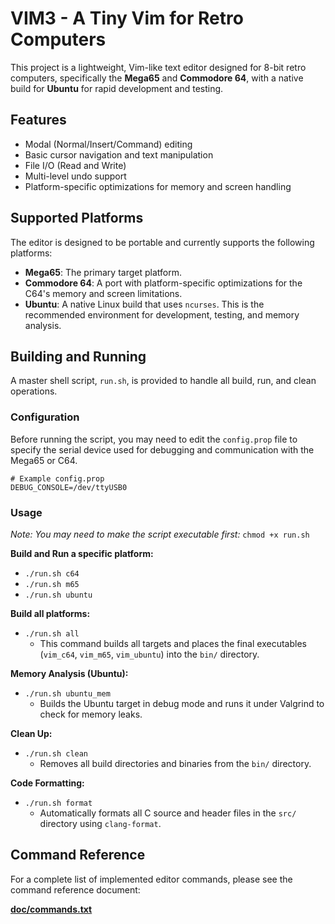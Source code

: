 # VIM3 - A Tiny Vim for Retro Computers

This project is a lightweight, Vim-like text editor designed for 8-bit retro computers, specifically the **Mega65** and **Commodore 64**, with a native build for **Ubuntu** for rapid development and testing.

## Features

*   Modal (Normal/Insert/Command) editing
*   Basic cursor navigation and text manipulation
*   File I/O (Read and Write)
*   Multi-level undo support
*   Platform-specific optimizations for memory and screen handling

## Supported Platforms

The editor is designed to be portable and currently supports the following platforms:

*   **Mega65**: The primary target platform.
*   **Commodore 64**: A port with platform-specific optimizations for the C64's memory and screen limitations.
*   **Ubuntu**: A native Linux build that uses `ncurses`. This is the recommended environment for development, testing, and memory analysis.

## Building and Running

A master shell script, `run.sh`, is provided to handle all build, run, and clean operations.

### Configuration

Before running the script, you may need to edit the `config.prop` file to specify the serial device used for debugging and communication with the Mega65 or C64.

```properties
# Example config.prop
DEBUG_CONSOLE=/dev/ttyUSB0
```

### Usage

*Note: You may need to make the script executable first:* `chmod +x run.sh`

**Build and Run a specific platform:**
*   `./run.sh c64`
*   `./run.sh m65`
*   `./run.sh ubuntu`

**Build all platforms:**
*   `./run.sh all`
    *   This command builds all targets and places the final executables (`vim_c64`, `vim_m65`, `vim_ubuntu`) into the `bin/` directory.

**Memory Analysis (Ubuntu):**
*   `./run.sh ubuntu_mem`
    *   Builds the Ubuntu target in debug mode and runs it under Valgrind to check for memory leaks.

**Clean Up:**
*   `./run.sh clean`
    *   Removes all build directories and binaries from the `bin/` directory.

**Code Formatting:**
*   `./run.sh format`
    *   Automatically formats all C source and header files in the `src/` directory using `clang-format`.

## Command Reference

For a complete list of implemented editor commands, please see the command reference document:

[**doc/commands.txt**](./doc/commands.txt)